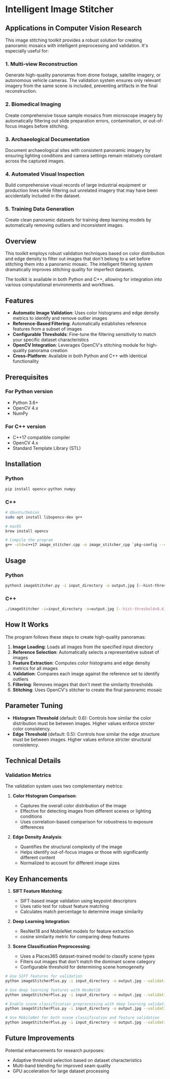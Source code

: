 # Intelligent Image Stitcher

## Applications in Computer Vision Research

This image stitching toolkit provides a robust solution for creating panoramic mosaics with intelligent preprocessing and validation. It's especially useful for:

### 1. Multi-view Reconstruction
Generate high-quality panoramas from drone footage, satellite imagery, or autonomous vehicle cameras. The validation system ensures only relevant imagery from the same scene is included, preventing artifacts in the final reconstruction.

### 2. Biomedical Imaging
Create comprehensive tissue sample mosaics from microscope imagery by automatically filtering out slide preparation errors, contamination, or out-of-focus images before stitching.

### 3. Archaeological Documentation
Document archaeological sites with consistent panoramic imagery by ensuring lighting conditions and camera settings remain relatively constant across the captured images.

### 4. Automated Visual Inspection
Build comprehensive visual records of large industrial equipment or production lines while filtering out unrelated imagery that may have been accidentally included in the dataset.

### 5. Training Data Generation
Create clean panoramic datasets for training deep learning models by automatically removing outliers and inconsistent images.

## Overview

This toolkit employs robust validation techniques based on color distribution and edge density to filter out images that don't belong to a set before stitching them into a panoramic mosaic. The intelligent filtering system dramatically improves stitching quality for imperfect datasets.

The toolkit is available in both Python and C++, allowing for integration into various computational environments and workflows.

## Features

- **Automatic Image Validation**: Uses color histograms and edge density metrics to identify and remove outlier images
- **Reference-Based Filtering**: Automatically establishes reference features from a subset of images
- **Configurable Thresholds**: Fine-tune the filtering sensitivity to match your specific dataset characteristics
- **OpenCV Integration**: Leverages OpenCV's stitching module for high-quality panorama creation
- **Cross-Platform**: Available in both Python and C++ with identical functionality

## Prerequisites

### For Python version
- Python 3.6+
- OpenCV 4.x
- NumPy

### For C++ version
- C++17 compatible compiler
- OpenCV 4.x
- Standard Template Library (STL)

## Installation

### Python
```bash
pip install opencv-python numpy
```

### C++
```bash
# Ubuntu/Debian
sudo apt install libopencv-dev g++

# macOS
brew install opencv

# Compile the program
g++ -std=c++17 image_stitcher.cpp -o image_stitcher_cpp `pkg-config --cflags --libs opencv4`
```

## Usage

### Python
```bash
python3 imageStitcher.py -i input_directory -o output.jpg [--hist-threshold 0.6] [--edge-threshold 0.5]
```

### C++
```bash
./imageStitcher -i=input_directory -o=output.jpg [--hist-threshold=0.6] [--edge-threshold=0.5]
```

## How It Works

The program follows these steps to create high-quality panoramas:

1. **Image Loading**: Loads all images from the specified input directory
2. **Reference Selection**: Automatically selects a representative subset of images
3. **Feature Extraction**: Computes color histograms and edge density metrics for all images
4. **Validation**: Compares each image against the reference set to identify outliers
5. **Filtering**: Removes images that don't meet the similarity thresholds
6. **Stitching**: Uses OpenCV's stitcher to create the final panoramic mosaic

## Parameter Tuning

- **Histogram Threshold** (default: 0.6): Controls how similar the color distribution must be between images. Higher values enforce stricter color consistency.
- **Edge Threshold** (default: 0.5): Controls how similar the edge structure must be between images. Higher values enforce stricter structural consistency.

## Technical Details

### Validation Metrics

The validation system uses two complementary metrics:

1. **Color Histogram Comparison**: 
   - Captures the overall color distribution of the image
   - Effective for detecting images from different scenes or lighting conditions
   - Uses correlation-based comparison for robustness to exposure differences

2. **Edge Density Analysis**:
   - Quantifies the structural complexity of the image
   - Helps identify out-of-focus images or those with significantly different content
   - Normalized to account for different image sizes

## Key Enhancements 

1. **SIFT Feature Matching**:
   - SIFT-based image validation using keypoint descriptors
   - Uses ratio test for robust feature matching
   - Calculates match percentage to determine image similarity


2. **Deep Learning Integration**:
   - ResNet18 and MobileNet models for feature extraction
   - cosine similarity metric for comparing deep features

3. **Scene Classification Preprocessing**:
   - Uses a Places365 dataset-trained model to classify scene types
   - Filters out images that don't match the dominant scene category
   - Configurable threshold for determining scene homogeneity

```bash
# Use SIFT features for validation
python imageStitcherPlus.py -i input_directory -o output.jpg --validation sift --match-threshold 0.15

# Use deep learning features with ResNet18
python imageStitcherPlus.py -i input_directory -o output.jpg --validation deep --model resnet18

# Enable scene classification preprocessing with deep learning validation
python imageStitcherPlus.py -i input_directory -o output.jpg --validation deep --scene-classification --scene-threshold 0.6

# Use MobileNet for both scene classification and feature validation
python imageStitcherPlus.py -i input_directory -o output.jpg --validation deep --model mobilenet --scene-classification
```

## Future Improvements

Potential enhancements for research purposes:

- Adaptive threshold selection based on dataset characteristics
- Multi-band blending for improved seam quality
- GPU acceleration for large dataset processing

